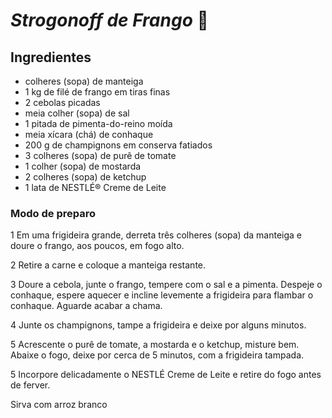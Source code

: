 # _Strogonoff de Frango_ :chicken: #



## Ingredientes ##



* colheres (sopa) de manteiga
* 1 kg de filé de frango em tiras finas
* 2 cebolas picadas
* meia colher (sopa) de sal
* 1 pitada de pimenta-do-reino moída
* meia xícara (chá) de conhaque
* 200 g de champignons em conserva fatiados
* 3 colheres (sopa) de purê de tomate
* 1 colher (sopa) de mostarda
* 2 colheres (sopa) de ketchup
* 1 lata de NESTLÉ® Creme de Leite



### Modo de preparo ###

1 Em uma frigideira grande, derreta três colheres (sopa) da manteiga e doure o frango, aos poucos, em fogo alto.

2 Retire a carne e coloque a manteiga restante.

3 Doure a cebola, junte o frango, tempere com o sal e a pimenta. Despeje o conhaque, espere aquecer e incline levemente a frigideira para flambar o conhaque. Aguarde acabar a chama.

4 Junte os champignons, tampe a frigideira e deixe por alguns minutos.

5 Acrescente o purê de tomate, a mostarda e o ketchup, misture bem. Abaixe o fogo, deixe por cerca de 5 minutos, com a frigideira tampada.

5 Incorpore delicadamente o NESTLÉ Creme de Leite e retire do fogo antes de ferver.

Sirva com arroz branco